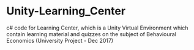 # Unity-Learning_Center
c# code for Learning Center, which is a Unity Virtual Environment which contain learning material and quizzes on the subject of Behavioural Economics (University Project - Dec 2017)
